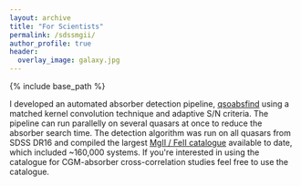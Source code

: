 ```yaml
---
layout: archive
title: "For Scientists"
permalink: /sdssmgii/
author_profile: true
header:
  overlay_image: galaxy.jpg
---
```


{% include base_path %}

I developed an automated absorber detection pipeline, [qsoabsfind](https://github.com/abhi0395/qsoabsfind) using a matched kernel convolution technique and adaptive S/N criteria. The pipeline can run parallelly on several quasars at once to reduce the absorber search time. The detection algorithm was run on all quasars from SDSS DR16 and compiled the largest [MgII / FeII catalogue](https://www.mpa-garching.mpg.de/SDSS/MgII/) available to date, which included ~160,000 systems. If you're interested in using the catalogue for CGM-absorber cross-correlation studies feel free to use the catalogue.
